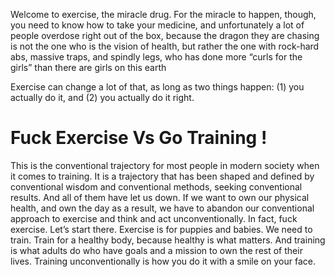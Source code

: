

Welcome to exercise, the miracle drug. For the miracle to happen,
though, you need to know how to take your medicine, and unfortunately a lot
of people overdose right out of the box, because the dragon they are chasing
is not the one who is the vision of health, but rather the one with rock-hard
abs, massive traps, and spindly legs, who has done more “curls for the girls”
than there are girls on this earth

Exercise can change a lot of that, as long as two things happen: (1) you
actually do it, and (2) you actually do it right.

# Fuck Exercise Vs Go Training ! 

This is the conventional trajectory for most people in modern society
when it comes to training. It is a trajectory that has been shaped and defined
by conventional wisdom and conventional methods, seeking conventional
results. And all of them have let us down. If we want to own our physical
health, and own the day as a result, we have to abandon our conventional
approach to exercise and think and act unconventionally. In fact, fuck
exercise. Let’s start there. Exercise is for puppies and babies. We need to
train. Train for a healthy body, because healthy is what matters. And training
is what adults do who have goals and a mission to own the rest of their lives.
Training unconventionally is how you do it with a smile on your face.
